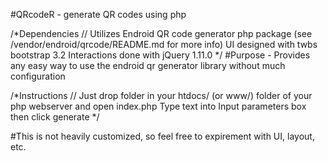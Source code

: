 #QRcodeR - generate QR codes using php

/*Dependencies //
Utilizes Endroid QR code generator php package (see /vendor/endroid/qrcode/README.md for more info)
UI designed with twbs bootstrap 3.2
Interactions done with jQuery 1.11.0
*/
#Purpose - Provides any easy way to use the endroid qr generator library without much configuration 

/*Instructions //
Just drop folder in your htdocs/ (or www/) folder of your php webserver and open index.php
Type text into Input parameters box then click generate
*/

#This is not heavily customized, so feel free to expirement with UI, layout, etc.
